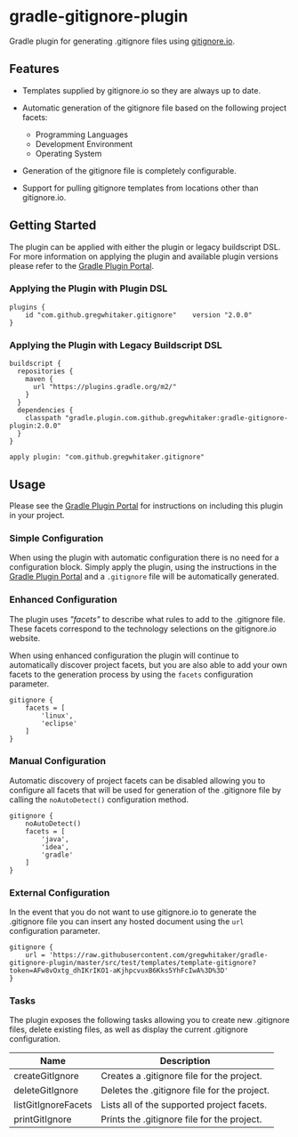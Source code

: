 # gradle-gitignore-plugin
Gradle plugin for generating .gitignore files using [gitignore.io](http://gitignore.io).

## Features
* Templates supplied by gitignore.io so they are always up to date.

* Automatic generation of the gitignore file based on the following project facets:
    * Programming Languages
    * Development Environment
    * Operating System

* Generation of the gitignore file is completely configurable.

* Support for pulling gitignore templates from locations other than gitignore.io.

## Getting Started
The plugin can be applied with either the plugin or legacy buildscript DSL. For more information on applying the plugin and available plugin versions please refer to the [Gradle Plugin Portal](https://plugins.gradle.org/plugin/com.github.gregwhitaker.gitignore).

### Applying the Plugin with Plugin DSL
```
plugins {
    id "com.github.gregwhitaker.gitignore"    version "2.0.0"
}
```

### Applying the Plugin with Legacy Buildscript DSL
```
buildscript {
  repositories {
    maven {
      url "https://plugins.gradle.org/m2/"
    }
  }
  dependencies {
    classpath "gradle.plugin.com.github.gregwhitaker:gradle-gitignore-plugin:2.0.0"
  }
}

apply plugin: "com.github.gregwhitaker.gitignore"
```

## Usage
Please see the [Gradle Plugin Portal](https://plugins.gradle.org/plugin/com.github.gregwhitaker.gitignore) for instructions on including this plugin in your project.

### Simple Configuration
When using the plugin with automatic configuration there is no need for a configuration block.  Simply apply
the plugin, using the instructions in the [Gradle Plugin Portal](https://plugins.gradle.org/plugin/com.github.gregwhitaker.gitignore) and a `.gitignore` file will
be automatically generated.

### Enhanced Configuration
The plugin uses *"facets"* to describe what rules to add to the .gitignore file.  These facets correspond to the technology
selections on the gitignore.io website.

When using enhanced configuration the plugin will continue to automatically discover project facets, but you are also able to add
your own facets to the generation process by using the `facets` configuration parameter.

```$groovy
gitignore {
    facets = [
        'linux',
        'eclipse'
    ]
}   
```

### Manual Configuration
Automatic discovery of project facets can be disabled allowing you to configure all facets that will be used for generation
of the .gitignore file by calling the `noAutoDetect()` configuration method.

```$groovy
gitignore {
    noAutoDetect()
    facets = [
        'java',
        'idea',
        'gradle'
    ]
}   
```

### External Configuration
In the event that you do not want to use gitignore.io to generate the .gitignore file you can insert any hosted document
using the `url` configuration parameter.

```$groovy
gitignore {
    url = 'https://raw.githubusercontent.com/gregwhitaker/gradle-gitignore-plugin/master/src/test/templates/template-gitignore?token=AFw8vOxtg_dhIKrIKO1-aKjhpcvuxB6Kks5YhFcIwA%3D%3D'
}   

```

### Tasks
The plugin exposes the following tasks allowing you to create new .gitignore files, delete existing files, as well as display
the current .gitignore configuration.

Name                | Description
--------------------|-----------------------------------------
createGitIgnore     | Creates a .gitignore file for the project.
deleteGitIgnore     | Deletes the .gitignore file for the project.
listGitIgnoreFacets | Lists all of the supported project facets.
printGitIgnore      | Prints the .gitignore file for the project.
